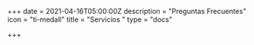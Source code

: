 +++
date = 2021-04-16T05:00:00Z
description = "Preguntas Frecuentes"
icon = "ti-medall"
title = "Servicios "
type = "docs"

+++
